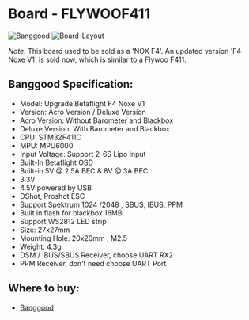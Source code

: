 # Board - FLYWOOF411

![Banggood](https://img.staticbg.com/thumb/view/oaupload/banggood/images/A5/01/79d28a2c-ef4b-4e4f-bab6-14edf66bbb23.jpg)
![Board-Layout](https://user-images.githubusercontent.com/10727513/85220040-e0771680-b3a8-11ea-929c-e29c7543c094.jpg)

*Note:* This board used to be sold as a 'NOX F4'. An updated version 'F4 Noxe V1' is sold now, which is similar to a Flywoo F411.

## Banggood Specification:
* Model: Upgrade Betaflight F4 Noxe V1
* Version: Acro Version / Deluxe Version
* Acro Version: Without  Barometer and Blackbox
* Deluxe Version: With Barometer and Blackbox
* CPU: STM32F411C
* MPU: MPU6000
* Input Voltage: Support 2-6S Lipo Input
* Built-In Betaflight OSD
* Built-in 5V @ 2.5A BEC & 8V @ 3A BEC
* 3.3V
* 4.5V powered by USB
* DShot, Proshot ESC
* Support Spektrum 1024 /2048 , SBUS, IBUS, PPM 
* Built in flash for blackbox 16MB
* Support WS2812 LED strip
* Size: 27x27mm
* Mounting Hole: 20x20mm , M2.5
* Weight: 4.3g
* DSM / IBUS/SBUS Receiver, choose UART RX2
* PPM Receiver, don't need choose UART Port


## Where to buy:
* [Banggood](https://inavflight.com/shop/s/bg/1310419)
